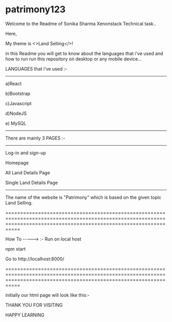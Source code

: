 # patrimony123

Welcome to the Readme of Sonika Sharma Xenonstack Technical task..

Here,

My theme is <>Land Selling</>!


in this Readme you will get to know about the languages that i've used and how to run run this repository on desktop or any mobile device...

LANGUAGES that i've used :-

----------------------------
a)React

b)Bootstrap

c)Javascript

d)NodeJS

e) MySQL

-----------------------------
There are mainly 3 PAGES :-
___________________________
Log-in and sign-up

Homepage

All Land Details Page

Single Land Details Page
___________________________
The name of the website is "Patrimony" which is based on the given topic Land Selling.

=======================================================================================================================================================================

How To ----->
                   :-
Run on local host

npm start

Go to http://localhost:8000/


=======================================================================================================================================================================

initially our html page will look like this:-



THANK YOU FOR VISITING

HAPPY LEARNING

